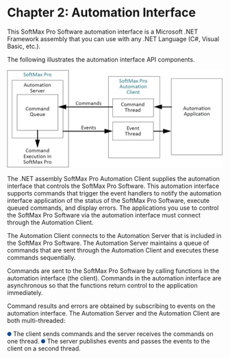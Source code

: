 # Chapter 2: Automation Interface

This SoftMax Pro Software automation interface is a Microsoft .NET Framework assembly that you can use with any .NET Language (C#, Visual Basic, etc.).

The following illustrates the automation interface API components.

![](../../../../../.gitbook/assets/1.jpeg)

The .NET assembly SoftMax Pro Automation Client supplies the automation interface that controls the SoftMax Pro Software. This automation interface supports commands that trigger the event handlers to notify the automation interface application of the status of the SoftMax Pro Software, execute queued commands, and display errors. The applications you use to control the SoftMax Pro Software via the automation interface must connect through the Automation Client.

The Automation Client connects to the Automation Server that is included in the SoftMax Pro Software. The Automation Server maintains a queue of commands that are sent through the Automation Client and executes these commands sequentially.

Commands are sent to the SoftMax Pro Software by calling functions in the automation interface (the client). Commands in the automation interface are asynchronous so that the functions return control to the application immediately.

Command results and errors are obtained by subscribing to events on the automation interface. The Automation Server and the Automation Client are both multi-threaded:

![](<../../../../../.gitbook/assets/2 (1) (1) (1).png>) The client sends commands and the server receives the commands on one thread. ![](<../../../../../.gitbook/assets/3 (1) (1) (1).png>) The server publishes events and passes the events to the client on a second thread.
